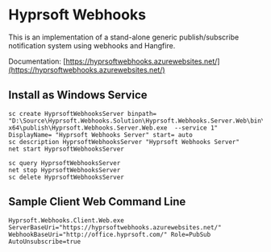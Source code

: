 # Hyprsoft Webhooks
This is an implementation of a stand-alone generic publish/subscribe notification system using webhooks and Hangfire.

Documentation: [https://hyprsoftwebhooks.azurewebsites.net/](https://hyprsoftwebhooks.azurewebsites.net/)

## Install as Windows Service
```
sc create HyprsoftWebhooksServer binpath= "D:\Source\Hyprsoft.Webhooks.Solution\Hyprsoft.Webhooks.Server.Web\bin\Release\netcoreapp3.1\win-x64\publish\Hyprsoft.Webhooks.Server.Web.exe  --service 1" DisplayName= "Hyprsoft Webhooks Server" start= auto
sc description HyprsoftWebhooksServer "Hyprsoft Webhooks Server" 
net start HyprsoftWebhooksServer

sc query HyprsoftWebhooksServer 
net stop HyprsoftWebhooksServer 
sc delete HyprsoftWebhooksServer 
```

## Sample Client Web Command Line
```
Hyprsoft.Webhooks.Client.Web.exe ServerBaseUri="https://hyprsoftwebhooks.azurewebsites.net/" WebhookBaseUri="http://office.hyprsoft.com/" Role=PubSub AutoUnsubscribe=true
```